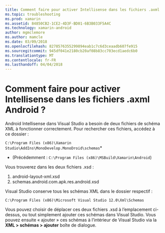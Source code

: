 ```yaml
---
title: Comment faire pour activer Intellisense dans les fichiers .axml Android ?
ms.topic: troubleshooting
ms.prod: xamarin
ms.assetid: 84850CB2-1CE2-4D3F-BD01-6B3B033F5A4C
ms.technology: xamarin-android
author: mgmclemore
ms.author: mamcle
ms.date: 03/09/2018
ms.openlocfilehash: 8278576355299894eab1c7c6d3ceaadb607fe915
ms.sourcegitcommit: 945df041e2180cb20af08b83cc703ecd1aedc6b0
ms.translationtype: MT
ms.contentlocale: fr-FR
ms.lasthandoff: 04/04/2018
---
```

# <a name="how-do-i-enable-intellisense-in-android-axml-files"></a>Comment faire pour activer Intellisense dans les fichiers .axml Android ?

Android Intellisense dans Visual Studio a besoin de deux fichiers de schéma XML à fonctionner correctement. Pour rechercher ces fichiers, accédez à ce dossier :

`C:\Program Files (x86)\Xamarin Studio\AddIns\MonoDevelop.MonoDroid\schemas`*

* (Précédemment : `C:\Program Files (x86)\MSBuild\Xamarin\Android`)

Vous trouverez dans les deux fichiers .xsd :

1. android-layout-xml.xsd
2. schemas.android.com.apk.res.android.xsd

Visual Studio conserve tous les schémas XML dans le dossier respectif :

`C:\Program Files (x86)\Microsoft Visual Studio 12.0\Xml\Schemas`

Vous pouvez choisir de déplacer ces deux fichiers .xsd à l’emplacement ci-dessus, ou tout simplement ajouter ces schémas dans Visual Studio. Vous pouvez ensuite « ajouter » ces schémas à l’intérieur de Visual Studio via la **XML > schémas > ajouter** boîte de dialogue.






